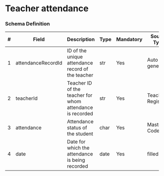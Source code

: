 Teacher attendance
===

### Schema Definition

|**#**|**Field**|**Description**|**Type**|**Mandatory**|**Source Type**|**Source overview**|**Comments**|
|---------|---------|--------|--------|--------|--------|--------|---------------|
|1|attendanceRecordId|ID of the unique attendance record of the teacher|str|Yes|Auto generated|-||
|2|teacherId|Teacher ID of the teacher for whom attendance is recorded|str|Yes|Teacher Registry|-||
|3|attendance|Attendance status of the student|char|Yes|Master Codes|Attendance Codes||
|4|date|Date for which the attendance is being recorded|date|Yes|filled|-||
